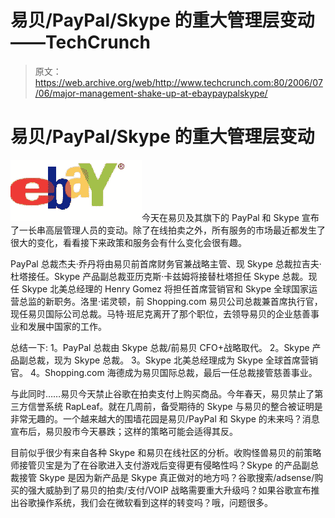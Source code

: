 # 易贝/PayPal/Skype 的重大管理层变动——TechCrunch

> 原文：<https://web.archive.org/web/http://www.techcrunch.com:80/2006/07/06/major-management-shake-up-at-ebaypaypalskype/>

# 易贝/PayPal/Skype 的重大管理层变动

[![](img/955f23df956784be3a59841f6f5b6a6f.png)](https://web.archive.org/web/20220117164858/http://ebay.com/)今天在易贝及其旗下的 PayPal 和 Skype 宣布了一长串高层管理人员的变动。除了在线拍卖之外，所有服务的市场最近都发生了很大的变化，看看接下来政策和服务会有什么变化会很有趣。

PayPal 总裁杰夫·乔丹将由易贝前首席财务官兼战略主管、现 Skype 总裁拉吉夫·杜塔接任。Skype 产品副总裁亚历克斯·卡兹姆将接替杜塔担任 Skype 总裁。现任 Skype 北美总经理的 Henry Gomez 将担任首席营销官和 Skype 全球国家运营总监的新职务。洛里·诺灵顿，前 Shopping.com 易贝公司总裁兼首席执行官，现任易贝国际公司总裁。马特·班尼克离开了那个职位，去领导易贝的企业慈善事业和发展中国家的工作。

总结一下:
1。PayPal 总裁由 Skype 总裁/前易贝 CFO+战略取代。
2。Skype 产品副总裁，现为 Skype 总裁。
3。Skype 北美总经理成为 Skype 全球首席营销官。
4。Shopping.com 海德成为易贝国际总裁，最后一任总裁接管慈善事业。

与此同时……易贝今天禁止谷歌在拍卖支付上购买商品。今年春天，易贝禁止了第三方信誉系统 RapLeaf。就在几周前，备受期待的 Skype 与易贝的整合被证明是非常无趣的。一个越来越大的围墙花园是易贝/PayPal 和 Skype 的未来吗？消息宣布后，易贝股市今天暴跌；这样的策略可能会适得其反。

目前似乎很少有来自各种 Skype 和易贝在线社区的分析。收购怪兽易贝的前策略师接管贝宝是为了在谷歌进入支付游戏后变得更有侵略性吗？Skype 的产品副总裁接管 Skype 是因为新产品是 Skype 真正做对的地方吗？谷歌搜索/adsense/购买的强大威胁到了易贝的拍卖/支付/VOIP 战略需要重大升级吗？如果谷歌宣布推出谷歌操作系统，我们会在微软看到这样的转变吗？哦，问题很多。